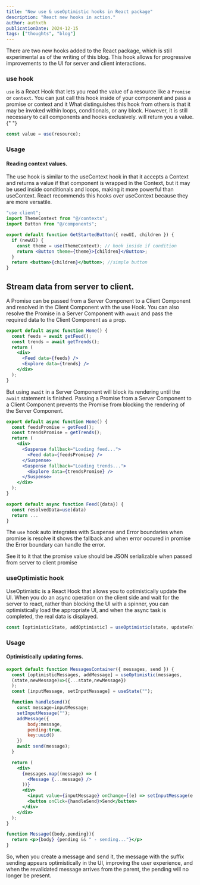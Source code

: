 ```yaml
---
title: "New use & useOptimistic hooks in React package"
description: "React new hooks in action."
author: authxth
publicationDate: 2024-12-15
tags: ["thoughts", "blog"]
---
```



There are two new hooks added to the React package, which is still experimental as of the writing of this blog. This hook allows for progressive improvements to the UI for server and client interactions.

### use hook

`use` is a React Hook that lets you read the value of a resource
like a `Promise` or `context`. You can just
call this hook inside of your component and pass a promise or context and it
What distinguishes this hook from others is that it may be invoked within loops,
conditionals, or any block. However, it is still necessary to call components
and hooks exclusively. will return you a value.{" "}

```js
const value = use(resource);
```

### Usage

#### Reading context values.

The use hook is similar to the useContext hook in that it accepts a Context and returns a value if that component is wrapped in the Context, but it may be used inside conditionals and loops, making it more powerful than useContext. React recommends this hooks over useContext because they are more versatile.

```jsx
"use client";
import ThemeContext from "@/contexts";
import Button from "@/components";

export default function GetStartedButton({ newUI, children }) {
  if (newUI) {
    const theme = use(ThemeContext); // hook inside if condition
    return <Button theme={theme}>{children}</Button>;
  }
  return <button>{children}</button>; //simple button
}
```

## Stream data from server to client.

A Promise can be passed from a Server Component to a Client Component and resolved in the Client Component with the use Hook. You can also resolve the Promise in a Server Component with `await` and pass the required data to the Client Component as a prop.

```jsx
export default async function Home() {
  const feeds = await getFeed();
  const trends = await getTrends();
  return (
    <div>
      <Feed data={feeds} />
      <Explore data={trends} />
    </div>
  );
}
```

But using `await` in a Server Component will block its rendering until the `await` statement is finished. Passing a Promise from a Server Component to a Client Component prevents the Promise from blocking the rendering of the Server Component.

```jsx
export default async function Home() {
  const feedsPromise = getFeed();
  const trendsPromise = getTrends();
  return (
    <div>
      <Suspense fallback="Loading feed...">
        <Feed data={feedsPromise} />
      </Suspense>
      <Suspense fallback="Loading trends...">
        <Explore data={trendsPromise} />
      </Suspense>
    </div>
  );
}
```

```jsx
export default async function Feed({data}) {
  const resolvedData=use(data)
  return ...
}
```

The `use` hook auto integrates with Suspense and Error boundaries when promise is resolve it shows the fallback and when error occured in promise the Error boundary can handle the error.

<Note>
  See it to it that the promise value should be JSON serializable when passed
  from server to client promise
</Note>

### useOptimistic hook

UseOptimistic is a React Hook that allows you to optimistically update the UI. When you do an async operation on the client side and wait for the server to react, rather than blocking the UI with a spinner, you can optimistically load the appropriate UI, and when the async task is completed, the real data is displayed.

```js
const [optimisticState, addOptimistic] = useOptimistic(state, updateFn);
```

### Usage

#### Optimistically updating forms.

```jsx
export default function MessagesContainer({ messages, send }) {
  const [optimisticMessages, addMessage] = useOptimistic(messages,
  (state,newMessage)=>({...state,newMessage})
  );
  const [inputMessage, setInputMessage] = useState("");

  function handleSend(){
    const message=inputMessage;
    setInputMessage("");
    addMessage({
        body:message,
        pending:true,
        key:uuid()
    })
    await send(message);
  }

  return (
    <div>
      {messages.map((message) => (
        <Message {...message} />
      ))}
      <div>
        <input value={inputMessage} onChange={(e) => setInputMessage(e.target.value)} />
        <button onClck={handleSend}>Send</button>
      </div>
    </div>
  );
}

function Message({body,pending}){
  return <p>{body} {pending && " - sending..."}</p>
}
```

So, when you create a message and send it, the message with the suffix sending appears optimistically in the UI, improving the user experience, and when the revalidated message arrives from the parent, the pending will no longer be present.